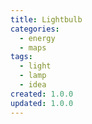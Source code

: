 ```yaml
---
title: Lightbulb
categories:
  - energy
  - maps
tags:
  - light
  - lamp
  - idea
created: 1.0.0
updated: 1.0.0
---
```

